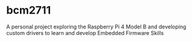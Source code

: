 # bcm2711
A personal project exploring the Raspberry Pi 4 Model B and developing custom drivers to learn and develop Embedded Firmware Skills
